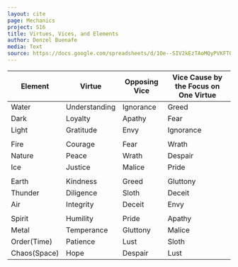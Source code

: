 ```yaml
---
layout: cite
page: Mechanics
project: S16
title: Virtues, Vices, and Elements
author: Denzel Buenafe
media: Text
source: https://docs.google.com/spreadsheets/d/1Oe--SIV2kEzTAoMQyPVKFTOM50yAfT666zT8tUOI0qg/edit?usp=sharing
---
```

Element      | Virtue        | Opposing Vice | Vice Cause by the Focus on One Virtue
------------ | ------------- | ------------- | -------------------------------------
Water        | Understanding | Ignorance     | Greed
Dark         | Loyalty       | Apathy        | Fear
Light        | Gratitude     | Envy          | Ignorance
             |               |               |
Fire         | Courage       | Fear          | Wrath
Nature       | Peace         | Wrath         | Despair
Ice          | Justice       | Malice        | Pride
             |               |               |
Earth        | Kindness      | Greed         | Gluttony
Thunder      | Diligence     | Sloth         | Deceit
Air          | Integrity     | Deceit        | Envy
             |               |               |
Spirit       | Humility      | Pride         | Apathy
Metal        | Temperance    | Gluttony      | Malice
Order(Time)  | Patience      | Lust          | Sloth
Chaos(Space) | Hope          | Despair       | Lust
